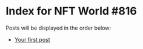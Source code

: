 # Index for NFT World #816
Posts will be displayed in the order below:

- [Your first post](./001-first.md)

